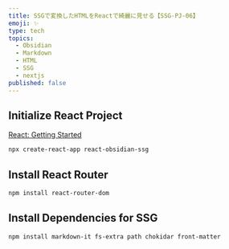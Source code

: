 ```yaml
---
title: SSGで変換したHTMLをReactで綺麗に見せる【SSG-PJ-06】
emoji: ✨
type: tech
topics:
  - Obsidian
  - Markdown
  - HTML
  - SSG
  - nextjs
published: false
---
```

## Initialize React Project 

[React: Getting Started](https://create-react-app.dev/docs/getting-started/)

```bash
npx create-react-app react-obsidian-ssg
```

## Install React Router 

```bash
npm install react-router-dom
```


## Install Dependencies for SSG 

```bash 
npm install markdown-it fs-extra path chokidar front-matter
```

